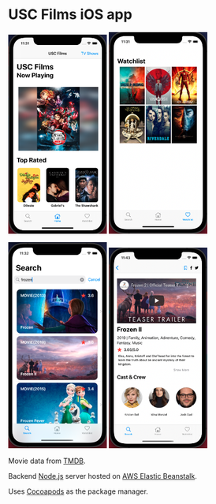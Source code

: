 # USC Films iOS app

<p float="left">

<img src="https://github.com/EricaXia/usc-films-cp/raw/master/img1.png" width=200>
<img src="https://github.com/EricaXia/usc-films-cp/raw/master/img2.png" width=200>

</p>

<p float="left">
  
<img src="https://github.com/EricaXia/usc-films-cp/raw/master/img3.png" width=200>
<img src="https://github.com/EricaXia/usc-films-cp/raw/master/img4.png" width=200>

</p>


Movie data from [TMDB](https://www.themoviedb.org/?language=en-US). 

Backend [Node.js](https://nodejs.org/en/) server hosted on [AWS Elastic Beanstalk](https://aws.amazon.com/elasticbeanstalk/).

Uses [Cocoapods](https://cocoapods.org/) as the package manager.
